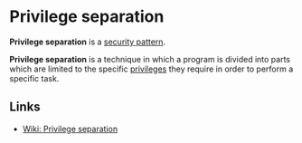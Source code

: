# Privilege separation
**Privilege separation** is a [security pattern](security-patterns.md).

**Privilege separation** is a technique in which a program is divided into parts 
which are limited to the specific [privileges](privilege.md) they require in order to perform a specific task.

## Links
- [Wiki: Privilege separation](https://en.wikipedia.org/wiki/Privilege_separation)
